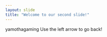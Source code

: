```yaml
---
layout: slide
title: "Welcome to our second slide!"
---
```

yamothagaming
Use the left arrow to go back!
